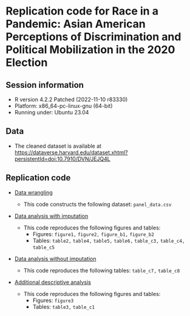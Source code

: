 # Replication code for Race in a Pandemic: Asian American Perceptions of Discrimination and Political Mobilization in the 2020 Election 

## Session information 

* R version 4.2.2 Patched (2022-11-10 r83330)
* Platform: x86_64-pc-linux-gnu (64-bit)
* Running under: Ubuntu 23.04

## Data 

* The cleaned dataset is available at https://dataverse.harvard.edu/dataset.xhtml?persistentId=doi:10.7910/DVN/JEJQ4L

## Replication code 

- [Data wrangling](https://github.com/jaeyk/asa_panel_data/blob/main/code/01_data_munging.Rmd)
    - This code constructs the following dataset: `panel_data.csv`

- [Data analysis with imputation](https://github.com/jaeyk/asa_panel_data/blob/main/code/02_desc_analysis_imputed.Rmd)
    - This code reproduces the following figures and tables:
        - Figures: `figure1,` `figure2,` `figure_b1,` `figure_b2`  
        - Tables: `table2,` `table4,` `table5,` `table6,` `table_c3,` `table_c4,` `table_c5` 

- [Data analysis without imputation](https://github.com/jaeyk/asa_panel_data/blob/main/code/02_desc_analysis_none.Rmd)
    - This code reproduces the following tables: `table_c7,` `table_c8`

- [Additional descriptive analysis](https://github.com/jaeyk/asa_panel_data/blob/main/code/02_desc_analysis_subgroup.Rmd)
    - This code reproduces the following figures and tables:
        - Figures: `figure3`
        - Tables: `table3,` `table_c1`
